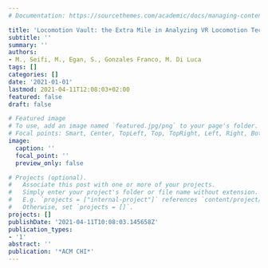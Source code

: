 ```yaml
---
# Documentation: https://sourcethemes.com/academic/docs/managing-content/

title: 'Locomotion Vault: the Extra Mile in Analyzing VR Locomotion Techniques'
subtitle: ''
summary: ''
authors:
- M., Seifi, M., Egan, S., Gonzales Franco, M. Di Luca
tags: []
categories: []
date: '2021-01-01'
lastmod: 2021-04-11T12:08:03+02:00
featured: false
draft: false

# Featured image
# To use, add an image named `featured.jpg/png` to your page's folder.
# Focal points: Smart, Center, TopLeft, Top, TopRight, Left, Right, BottomLeft, Bottom, BottomRight.
image:
  caption: ''
  focal_point: ''
  preview_only: false

# Projects (optional).
#   Associate this post with one or more of your projects.
#   Simply enter your project's folder or file name without extension.
#   E.g. `projects = ["internal-project"]` references `content/project/deep-learning/index.md`.
#   Otherwise, set `projects = []`.
projects: []
publishDate: '2021-04-11T10:08:03.145658Z'
publication_types:
- '1'
abstract: ''
publication: '*ACM CHI*'
---
```

